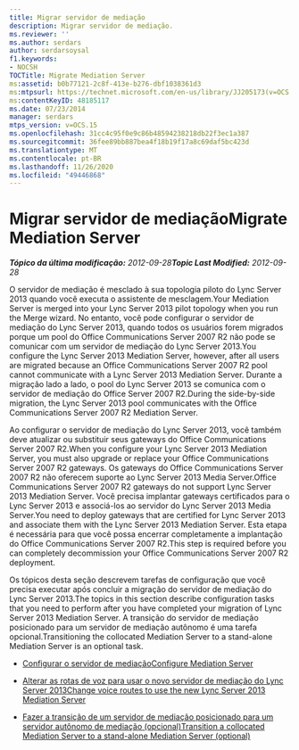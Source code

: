 ```yaml
---
title: Migrar servidor de mediação
description: Migrar servidor de mediação.
ms.reviewer: ''
ms.author: serdars
author: serdarsoysal
f1.keywords:
- NOCSH
TOCTitle: Migrate Mediation Server
ms:assetid: b0b77121-2c8f-413e-b276-dbf1038361d3
ms:mtpsurl: https://technet.microsoft.com/en-us/library/JJ205173(v=OCS.15)
ms:contentKeyID: 48185117
ms.date: 07/23/2014
manager: serdars
mtps_version: v=OCS.15
ms.openlocfilehash: 31cc4c95f0e9c86b48594238218db22f3ec1a387
ms.sourcegitcommit: 36fee89bb887bea4f18b19f17a8c69daf5bc423d
ms.translationtype: MT
ms.contentlocale: pt-BR
ms.lasthandoff: 11/26/2020
ms.locfileid: "49446868"
---
```

# <a name="migrate-mediation-server"></a><span data-ttu-id="dfd49-103">Migrar servidor de mediação</span><span class="sxs-lookup"><span data-stu-id="dfd49-103">Migrate Mediation Server</span></span>

<div data-xmlns="http://www.w3.org/1999/xhtml">

<div class="topic" data-xmlns="http://www.w3.org/1999/xhtml" data-msxsl="urn:schemas-microsoft-com:xslt" data-cs="https://msdn.microsoft.com/">

<div data-asp="https://msdn2.microsoft.com/asp">



</div>

<div id="mainSection">

<div id="mainBody"><span data-ttu-id="dfd49-104">

<span> </span></span><span class="sxs-lookup"><span data-stu-id="dfd49-104">

<span> </span></span></span>

<span data-ttu-id="dfd49-105">_**Tópico da última modificação:** 2012-09-28_</span><span class="sxs-lookup"><span data-stu-id="dfd49-105">_**Topic Last Modified:** 2012-09-28_</span></span>

<span data-ttu-id="dfd49-106">O servidor de mediação é mesclado à sua topologia piloto do Lync Server 2013 quando você executa o assistente de mesclagem.</span><span class="sxs-lookup"><span data-stu-id="dfd49-106">Your Mediation Server is merged into your Lync Server 2013 pilot topology when you run the Merge wizard.</span></span> <span data-ttu-id="dfd49-107">No entanto, você pode configurar o servidor de mediação do Lync Server 2013, quando todos os usuários forem migrados porque um pool do Office Communications Server 2007 R2 não pode se comunicar com um servidor de mediação do Lync Server 2013.</span><span class="sxs-lookup"><span data-stu-id="dfd49-107">You configure the Lync Server 2013 Mediation Server, however, after all users are migrated because an Office Communications Server 2007 R2 pool cannot communicate with a Lync Server 2013 Mediation Server.</span></span> <span data-ttu-id="dfd49-108">Durante a migração lado a lado, o pool do Lync Server 2013 se comunica com o servidor de mediação do Office Server 2007 R2.</span><span class="sxs-lookup"><span data-stu-id="dfd49-108">During the side-by-side migration, the Lync Server 2013 pool communicates with the Office Communications Server 2007 R2 Mediation Server.</span></span>

<span data-ttu-id="dfd49-109">Ao configurar o servidor de mediação do Lync Server 2013, você também deve atualizar ou substituir seus gateways do Office Communications Server 2007 R2.</span><span class="sxs-lookup"><span data-stu-id="dfd49-109">When you configure your Lync Server 2013 Mediation Server, you must also upgrade or replace your Office Communications Server 2007 R2 gateways.</span></span> <span data-ttu-id="dfd49-110">Os gateways do Office Communications Server 2007 R2 não oferecem suporte ao Lync Server 2013 Media Server.</span><span class="sxs-lookup"><span data-stu-id="dfd49-110">Office Communications Server 2007 R2 gateways do not support Lync Server 2013 Mediation Server.</span></span> <span data-ttu-id="dfd49-111">Você precisa implantar gateways certificados para o Lync Server 2013 e associá-los ao servidor do Lync Server 2013 Media Server.</span><span class="sxs-lookup"><span data-stu-id="dfd49-111">You need to deploy gateways that are certified for Lync Server 2013 and associate them with the Lync Server 2013 Mediation Server.</span></span> <span data-ttu-id="dfd49-112">Esta etapa é necessária para que você possa encerrar completamente a implantação do Office Communications Server 2007 R2.</span><span class="sxs-lookup"><span data-stu-id="dfd49-112">This step is required before you can completely decommission your Office Communications Server 2007 R2 deployment.</span></span>

<span data-ttu-id="dfd49-113">Os tópicos desta seção descrevem tarefas de configuração que você precisa executar após concluir a migração do servidor de mediação do Lync Server 2013.</span><span class="sxs-lookup"><span data-stu-id="dfd49-113">The topics in this section describe configuration tasks that you need to perform after you have completed your migration of Lync Server 2013 Mediation Server.</span></span> <span data-ttu-id="dfd49-114">A transição do servidor de mediação posicionado para um servidor de mediação autônomo é uma tarefa opcional.</span><span class="sxs-lookup"><span data-stu-id="dfd49-114">Transitioning the collocated Mediation Server to a stand-alone Mediation Server is an optional task.</span></span>

  - [<span data-ttu-id="dfd49-115">Configurar o servidor de mediação</span><span class="sxs-lookup"><span data-stu-id="dfd49-115">Configure Mediation Server</span></span>](configure-mediation-server.md)

  - [<span data-ttu-id="dfd49-116">Alterar as rotas de voz para usar o novo servidor de mediação do Lync Server 2013</span><span class="sxs-lookup"><span data-stu-id="dfd49-116">Change voice routes to use the new Lync Server 2013 Mediation Server</span></span>](change-voice-routes-to-use-the-new-lync-server-2013-mediation-server.md)

  - [<span data-ttu-id="dfd49-117">Fazer a transição de um servidor de mediação posicionado para um servidor autônomo de mediação (opcional)</span><span class="sxs-lookup"><span data-stu-id="dfd49-117">Transition a collocated Mediation Server to a stand-alone Mediation Server (optional)</span></span>](transition-a-collocated-mediation-server-to-a-stand-alone-mediation-server-optional.md)

<span data-ttu-id="dfd49-118"></div>

<span> </span>

</div>

</div>

</span><span class="sxs-lookup"><span data-stu-id="dfd49-118"></div>

<span> </span>

</div>

</div>

</span></span></div>

